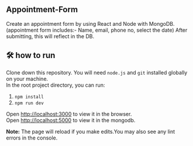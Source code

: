 ## Appointment-Form
Create an appointment form by using React and Node with MongoDB. (appointment form includes:- Name, email, phone no, select the date) After submitting, this will reflect in the DB.

## :hammer_and_wrench: how to run
Clone down this repository. You will need ```node.js``` and ```git``` installed globally on your machine.  
In the root project directory, you can run: <br>
1. ```npm install```
2. ```npm run dev```  

Open [http://localhost:3000](http://localhost:3000) to view it in the browser.  
Open [http://localhost:5000](http://localhost:5000) to view it in the mongodb.

**Note:** The page will reload if you make edits.You may also see any lint errors in the console.
